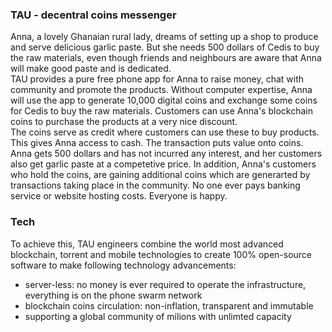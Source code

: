 ### TAU - decentral coins messenger
Anna, a lovely Ghanaian rural lady, dreams of setting up a shop to produce and serve delicious garlic paste. But she needs 500 dollars of Cedis to buy the raw materials, even though friends and neighbours are aware that Anna will make good paste and is dedicated. <br>
TAU provides a pure free phone app for Anna to raise money, chat with community and promote the products. Without computer expertise, Anna will use the app to generate 10,000 digital coins and exchange some coins for Cedis to buy the raw materials. Customers can use Anna's blockchain coins to purchase the products at a very nice discount. <br>
The coins serve as credit where customers can use these to buy products. This gives Anna access to cash. The transaction puts value onto coins. 
Anna gets 500 dollars and has not incurred any interest, and her customers also get garlic paste at a competetive price. In addition, Anna's customers who hold the coins, are gaining additional coins which are generarted by transactions taking place in the community. No one ever pays banking service or website hosting costs. Everyone is happy. <br>
### Tech
To achieve this, TAU engineers combine the world most advanced blockchain, torrent and mobile technologies to create 100% open-source software to make following technology advancements:
* server-less: no money is ever required to operate the infrastructure, everything is on the phone swarm network
* blockchain coins circulation: non-inflation, transparent and immutable
* supporting a global community of milions with unlimted capacity
